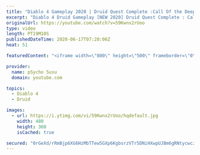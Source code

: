 ```yaml
---
title: "Diablo 4 Gameplay 2020 | Druid Quest Complete :Call Of the Deep | New 2020 | Diablo 4 Release Date?"
excerpt: "Diablo 4 Druid Gameplay [NEW 2020] Druid Quest Complete : Call Of the Deep June 2020 Diablo Immortal, Diablo inmortal 2 , diablo immortal 3, Diablo ..."
originalUrl: https://youtube.com/watch?v=59Kwnx2rUoo
type: video
length: PT19M10S
publishedDateTime: 2020-06-17T07:20:06Z
heat: 51

featuredContent: "<iframe width=\"800\" height=\"500\" frameborder=\"0\" src=\"https://www.youtube.com/embed/59Kwnx2rUoo\" allow=\"accelerometer; autoplay; encrypted-media; gyroscope; picture-in-picture\" allowfullscreen></iframe>"

provider:
  name: pSycho Susu
  domain: youtube.com

topics:
  - Diablo 4
  - Druid

images:
  - url: https://i.ytimg.com/vi/59Kwnx2rUoo/hqdefault.jpg
    width: 480
    height: 360
    isCached: true

secured: "0rGeXd/rRmBjp6XG6HzMbTTew5GXp6KgbsrzVTr5DNiHXwpUJBm6gRNtycwcze2t9QIki34WvOR4ipG+euF6IzKX6QBF93N9SoUx7r6aiRarQ8pMnUcYE3RQVkCizFQkEFn4amgMUjk9pANviWE/XZ5agVIzfIewDoOfdiGms0k9Z9fvB/632i07yZuDM9fh/JVvHFH9hn/F60RO88W+X6GbcvPan7Qx0aLX1xqcrMaDqE6iZotLyVaCL/cd9MAmkpNObs9HUt78y4rUBD9UctgQbgw9IEHfdvoQSliKHCvhWQ78Dpt5oqapAiWTUuyYKlf6/9obUo1wLpCaYTAB4qhLb1qkWJaIfGiPH6R4ynqxRw+OOjzOOZIgHCHH0H9OX8SQk82sx6tSVGLOxxuNtQ==;4w2zeDsKM5GV/F9xR/llFg=="
---
```


